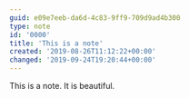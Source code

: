```yaml
---
guid: e09e7eeb-da6d-4c83-9ff9-709d9ad4b300
type: note
id: '0000'
title: 'This is a note'
created: '2019-08-26T11:12:22+00:00'
changed: '2019-09-24T19:20:44+00:00'
---
```


This is a note. It is beautiful.
